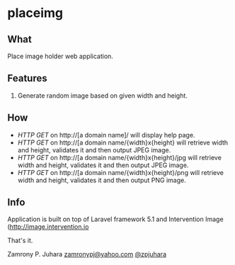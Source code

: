 # placeimg

<h2>What</h2>
Place image holder web application.

<h2>Features</h2>
<ol>
<li>Generate random image based on given width and height.</li>
</ol>

<h2>How</h2>
<ul>
<li><em>HTTP GET</em> on http://[a domain name]/ will display help page.</li>
<li><em>HTTP GET</em> on http://[a domain name/{width}x{height} will retrieve width and height, validates it and then output JPEG image.</li>
<li><em>HTTP GET</em> on http://[a domain name/{width}x{height}/jpg will retrieve width and height, validates it and then output JPEG image.</li>
<li><em>HTTP GET</em> on http://[a domain name/{width}x{height}/png will retrieve width and height, validates it and then output PNG image.</li>
</ul>
<h2>Info</h2>
Application is built on top of Laravel framework 5.1 and Intervention Image (<a href="http://image.intervention.io">http://image.intervention.io</a>

That's it.


Zamrony P. Juhara
zamronypj@yahoo.com
<a href="https://twitter.com/zpjuhara">@zpjuhara</a>
